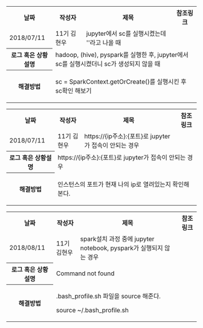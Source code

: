 <table>
  <tr>
    <th>날짜</th>
    <th>작성자</th>
    <th>제목</th> 
    <th>참조링크</th>
  </tr>
  
  <tr>
    <td>2018/07/11</td>
    <td>11기 김현우</td>
    <td>jupyter에서 sc를 실행시켰는데 ''라고 나올 때</td>
    <td></td>
  </tr>
  
  <tr>
    <th>로그 혹은 상황설명</th>
    <td colspan="3">hadoop, (hive), pyspark를 실행한 후, jupyter에서 sc를 실행시켰더니 sc가 생성되지 않을 때</td>
  </tr>
  
  <tr>
    <th>해결방법</th>
    <td colspan="3">
      <p>sc = SparkContext.getOrCreate()를 실행시킨 후 sc확인 해보기</p>
    </td>
  </tr>
</table>

<table>
  <tr>
    <th>날짜</th>
    <th>작성자</th>
    <th>제목</th> 
    <th>참조링크</th>
  </tr>
  
  <tr>
    <td>2018/07/11</td>
    <td>11기 김현우</td>
    <td>https://{ip주소}:{포트}로 jupyter가 접속이 안되는 경우</td>
    <td></td>
  </tr>
  
  <tr>
    <th>로그 혹은 상황설명</th>
    <td colspan="3">https://{ip주소}:{포트}로 jupyter가 접속이 안되는 경우</td>
  </tr>
  
  <tr>
    <th>해결방법</th>
    <td colspan="3">
      <p>인스턴스의 포트가 현재 나의 ip로 열려있는지 확인해본다.</p>
    </td>
  </tr>
</table>

<table>
  <tr>
    <th>날짜</th>
    <th>작성자</th>
    <th>제목</th> 
    <th>참조링크</th>
  </tr>
  
  <tr>
    <td>2018/08/11</td>
    <td>11기 김현우</td>
    <td>spark설치 과정 중에 jupyter notebook, pyspark가 실행되지 않는 경우</td>
    <td></td>
  </tr>
  
  <tr>
    <th>로그 혹은 상황설명</th>
    <td colspan="3">Command not found</td>
  </tr>
  
  <tr>
    <th>해결방법</th>
    <td colspan="3">
      <p>.bash_profile.sh 파일을 source 해준다.</p>
      <p>source ~/.bash_profile.sh</p>
    </td>
  </tr>
</table>
